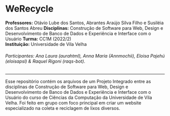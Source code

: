 # WeRecycle

**Professores:** Otávio Lube dos Santos, Abrantes Araújo Silva Filho e Susiléia dos Santos Abreu
**Disciplinas:** Construção de Software para Web, Design e Desenvolvimento de Banco de Dados e Experiência e Interface com o Usuário
**Turma:** CC1M (2022/2)  
**Instituição:** Universidade de Vila Velha  

###### Participantes: Ana Laura (aurahtml), Anna Maria (Annmochii), Eloisa Pajehú (eloisapsl) & Raquel Rigoni (raqs-bot).

---

Esse repositório contém os arquivos de um Projeto Integrado entre as disciplinas de Construção de Software para Web, Design e Desenvolvimento de Banco de Dados e Experiência e Interface com o Usuário do curso de Ciências da Computação da Universidade de Vila Velha. 
Foi feito em grupo com foco principal em criar um website especializado na coleta e reciclagem de lixos diversos. 
  
